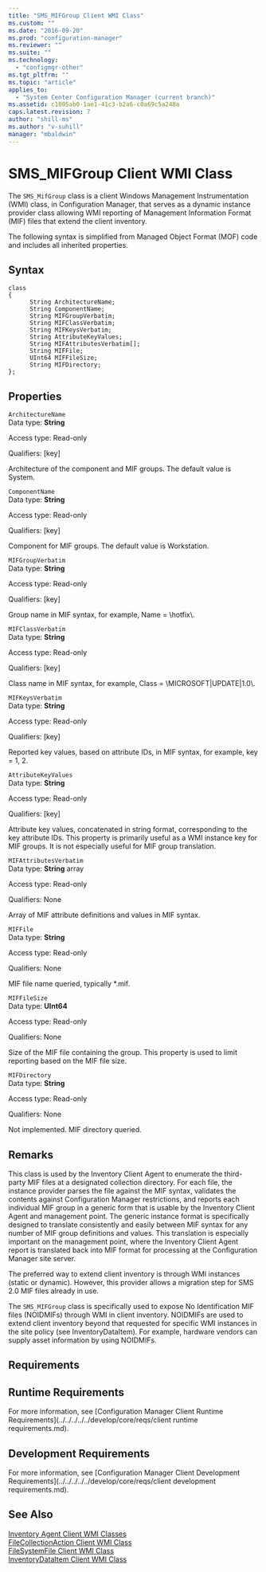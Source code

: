 ```yaml
---
title: "SMS_MIFGroup Client WMI Class"
ms.custom: ""
ms.date: "2016-09-20"
ms.prod: "configuration-manager"
ms.reviewer: ""
ms.suite: ""
ms.technology: 
  - "configmgr-other"
ms.tgt_pltfrm: ""
ms.topic: "article"
applies_to: 
  - "System Center Configuration Manager (current branch)"
ms.assetid: c1005ab0-1ae1-41c3-b2a6-c0a69c5a248a
caps.latest.revision: 7
author: "shill-ms"
ms.author: "v-suhill"
manager: "mbaldwin"
---
```

# SMS_MIFGroup Client WMI Class
The `SMS_MifGroup` class is a client Windows Management Instrumentation (WMI) class, in Configuration Manager, that serves as a dynamic instance provider class allowing WMI reporting of Management Information Format (MIF) files that extend the client inventory.  
  
 The following syntax is simplified from Managed Object Format (MOF) code and includes all inherited properties.  
  
## Syntax  
  
```  
class   
{  
      String ArchitectureName;  
      String ComponentName;  
      String MIFGroupVerbatim;  
      String MIFClassVerbatim;  
      String MIFKeysVerbatim;  
      String AttributeKeyValues;  
      String MIFAttributesVerbatim[];  
      String MIFFile;  
      UInt64 MIFFileSize;  
      String MIFDirectory;  
};  
```  
  
## Properties  
 `ArchitectureName`  
 Data type: **String**  
  
 Access type: Read-only  
  
 Qualifiers: [key]  
  
 Architecture of the component and MIF groups. The default value is System.  
  
 `ComponentName`  
 Data type: **String**  
  
 Access type: Read-only  
  
 Qualifiers: [key]  
  
 Component for MIF groups. The default value is Workstation.  
  
 `MIFGroupVerbatim`  
 Data type: **String**  
  
 Access type: Read-only  
  
 Qualifiers: [key]  
  
 Group name in MIF syntax, for example, Name = \hotfix\\.  
  
 `MIFClassVerbatim`  
 Data type: **String**  
  
 Access type: Read-only  
  
 Qualifiers: [key]  
  
 Class name in MIF syntax, for example, Class = \MICROSOFT&#124;UPDATE&#124;1.0\\.  
  
 `MIFKeysVerbatim`  
 Data type: **String**  
  
 Access type: Read-only  
  
 Qualifiers: [key]  
  
 Reported key values, based on attribute IDs, in MIF syntax, for example, key = 1, 2.  
  
 `AttributeKeyValues`  
 Data type: **String**  
  
 Access type: Read-only  
  
 Qualifiers: [key]  
  
 Attribute key values, concatenated in string format, corresponding to the key attribute IDs. This property is primarily useful as a WMI instance key for MIF groups. It is not especially useful for MIF group translation.  
  
 `MIFAttributesVerbatim`  
 Data type: **String** array  
  
 Access type: Read-only  
  
 Qualifiers: None  
  
 Array of MIF attribute definitions and values in MIF syntax.  
  
 `MIFFile`  
 Data type: **String**  
  
 Access type: Read-only  
  
 Qualifiers: None  
  
 MIF file name queried, typically *.mif.  
  
 `MIFFileSize`  
 Data type: **UInt64**  
  
 Access type: Read-only  
  
 Qualifiers: None  
  
 Size of the MIF file containing the group. This property is used to limit reporting based on the MIF file size.  
  
 `MIFDirectory`  
 Data type: **String**  
  
 Access type: Read-only  
  
 Qualifiers: None  
  
 Not implemented. MIF directory queried.  
  
## Remarks  
 This class is used by the Inventory Client Agent to enumerate the third-party MIF files at a designated collection directory. For each file, the instance provider parses the file against the MIF syntax, validates the contents against Configuration Manager restrictions, and reports each individual MIF group in a generic form that is usable by the Inventory Client Agent and management point. The generic instance format is specifically designed to translate consistently and easily between MIF syntax for any number of MIF group definitions and values. This translation is especially important on the management point, where the Inventory Client Agent report is translated back into MIF format for processing at the Configuration Manager site server.  
  
 The preferred way to extend client inventory is through WMI instances (static or dynamic). However, this provider allows a migration step for SMS 2.0 MIF files already in use.  
  
 The `SMS_MIFGroup` class is specifically used to expose No Identification MIF files (NOIDMIFs) through WMI in client inventory. NOIDMIFs are used to extend client inventory beyond that requested for specific WMI instances in the site policy (see InventoryDataItem). For example, hardware vendors can supply asset information by using NOIDMIFs.  
  
## Requirements  
  
## Runtime Requirements  
 For more information, see [Configuration Manager Client Runtime Requirements](../../../../../develop/core/reqs/client runtime requirements.md).  
  
## Development Requirements  
 For more information, see [Configuration Manager Client Development Requirements](../../../../../develop/core/reqs/client development requirements.md).  
  
## See Also  
 [Inventory Agent Client WMI Classes](../../../../../develop/reference/core/clients/client-classes/inventory-agent-client-wmi-classes.md)   
 [FileCollectionAction Client WMI Class](../../../../../develop/reference/core/clients/client-classes/filecollectionaction-client-wmi-class.md)   
 [FileSystemFile Client WMI Class](../../../../../develop/reference/core/clients/client-classes/filesystemfile-client-wmi-class.md)   
 [InventoryDataItem Client WMI Class](../../../../../develop/reference/core/clients/client-classes/inventorydataitem-client-wmi-class.md)